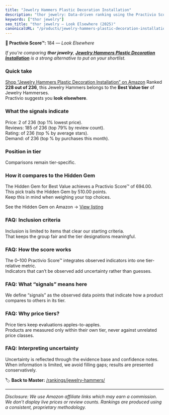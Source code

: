 ```yaml
---
title: "Jewelry Hammers Plastic Decoration Installation"
description: "thor jewelry: Data-driven ranking using the Practivio Score™. Positioned by quality, value, demand, findability, momentum."
keywords: ["thor jewelry"]
seo_title: "thor jewelry — Look Elsewhere (2025)"
canonicalURL: "/products/jewelry-hammers-plastic-decoration-installation-B0DX1QDTZ3/"
---
```


**🚫 Practivio Score™:** 184 — _Look Elsewhere_


*If you're comparing **thor jewelry**, **[Jewelry Hammers Plastic Decoration Installation](https://www.amazon.com/dp/B0DX1QDTZ3?tag=practivio-20)** is a strong alternative to put on your shortlist.*
### Quick take
[Shop “Jewelry Hammers Plastic Decoration Installation” on Amazon](https://www.amazon.com/dp/B0DX1QDTZ3?tag=practivio-20)
Ranked **228 out of 236**, this Jewelry Hammers belongs to the **Best Value tier** of Jewelry Hammerses.  
Practivio suggests you **look elsewhere**.

### What the signals indicate
Price: 2 of 236 (top 1% lowest price).  
Reviews: 185 of 236 (top 79% by review count).  
Rating:  of 236 (top % by average stars).  
Demand:  of 236 (top % by purchases this month).

### Position in tier
Comparisons remain tier-specific.

### How it compares to the Hidden Gem
The Hidden Gem for Best Value achieves a Practivio Score™ of 694.00.  
This pick trails the Hidden Gem by 510.00 points.  
Keep this in mind when weighing your top choices.  

See the Hidden Gem on Amazon → [View listing](https://www.amazon.com/dp/B082XMMJZ7?tag=practivio-20)

### FAQ: Inclusion criteria
Inclusion is limited to items that clear our starting criteria.  
That keeps the group fair and the tier designations meaningful.

### FAQ: How the score works
The 0–100 Practivio Score™ integrates observed indicators into one tier-relative metric.  
Indicators that can’t be observed add uncertainty rather than guesses.

### FAQ: What “signals” means here
We define “signals” as the observed data points that indicate how a product compares to others in its tier.

### FAQ: Why price tiers?
Price tiers keep evaluations apples-to-apples.  
Products are measured only within their own tier, never against unrelated price classes.

### FAQ: Interpreting uncertainty
Uncertainty is reflected through the evidence base and confidence notes.  
When information is limited, we avoid filling gaps; results are presented conservatively.


🏷️ **Back to Master:** [/rankings/jewelry-hammers/](/rankings/jewelry-hammers/)

---
_Disclosure: We use Amazon affiliate links which may earn a commission. We don’t display live prices or review counts. Rankings are produced using a consistent, proprietary methodology._
